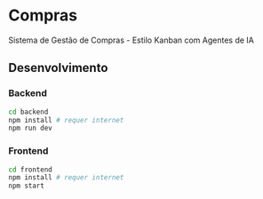 # Compras
Sistema de Gestão de Compras - Estilo Kanban com Agentes de IA

## Desenvolvimento

### Backend

```bash
cd backend
npm install # requer internet
npm run dev
```

### Frontend

```bash
cd frontend
npm install # requer internet
npm start
```
